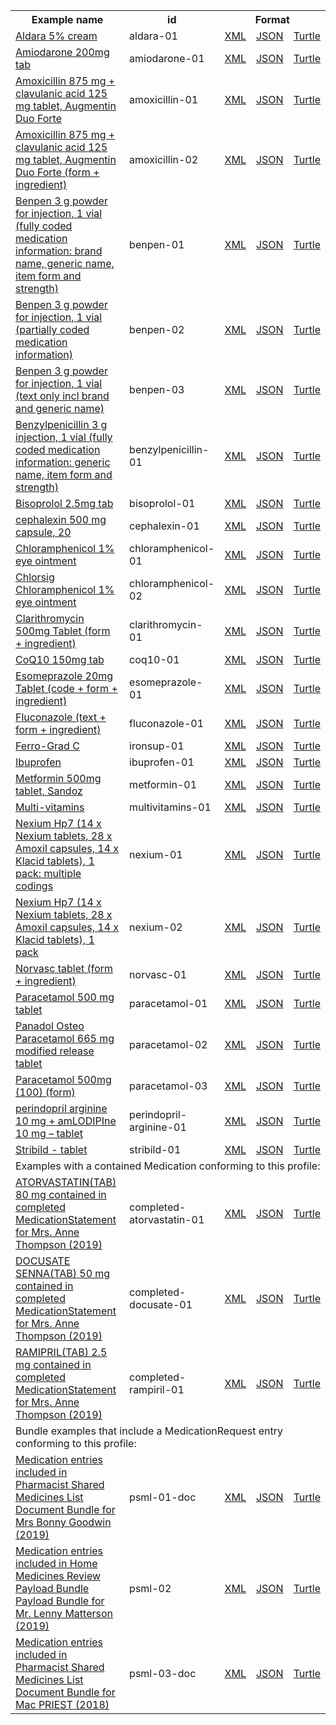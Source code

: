 <table class="list" width="100%">            
   <tr>
     <th>Example name</th>
     <th>id</th>
     <th colspan="3">Format</th>
   </tr>
   <tr>
      <td><a href="Medication-aldara-01.html">Aldara 5% cream</a></td>
      <td>aldara-01</td>
      <td><a href="Medication-aldara-01.xml.html">XML</a></td>
      <td><a href="Medication-aldara-01.json.html">JSON</a></td>
      <td><a href="Medication-aldara-01.ttl.html">Turtle</a></td>
   </tr>
   <tr>
      <td><a href="Medication-amiodarone-01.html">Amiodarone 200mg tab</a></td>
      <td>amiodarone-01</td>
      <td><a href="Medication-amiodarone-01.xml.html">XML</a></td>
      <td><a href="Medication-amiodarone-01.json.html">JSON</a></td>
      <td><a href="Medication-amiodarone-01.ttl.html">Turtle</a></td>
   </tr>
   <tr>
      <td><a href="Medication-amoxicillin-01.html">Amoxicillin 875 mg + clavulanic acid 125 mg tablet, Augmentin Duo Forte</a></td>
      <td>amoxicillin-01</td>
      <td><a href="Medication-amoxicillin-01.xml.html">XML</a></td>
      <td><a href="Medication-amoxicillin-01.json.html">JSON</a></td>
      <td><a href="Medication-amoxicillin-01.ttl.html">Turtle</a></td>
   </tr>
   <tr>
      <td><a href="Medication-amoxicillin-02.html">Amoxicillin 875 mg + clavulanic acid 125 mg tablet, Augmentin Duo Forte (form + ingredient)</a></td>
      <td>amoxicillin-02</td>
      <td><a href="Medication-amoxicillin-02.xml.html">XML</a></td>
      <td><a href="Medication-amoxicillin-02.json.html">JSON</a></td>
      <td><a href="Medication-amoxicillin-02.ttl.html">Turtle</a></td>
   </tr>
   <tr>
      <td><a href="Medication-benpen-01.html">Benpen 3 g powder for injection, 1 vial (fully coded medication information: brand name, generic name, item form and strength)</a></td>
      <td>benpen-01</td>
      <td><a href="Medication-benpen-01.xml.html">XML</a></td>
      <td><a href="Medication-benpen-01.json.html">JSON</a></td>
      <td><a href="Medication-benpen-01.ttl.html">Turtle</a></td>
   </tr>
   <tr>
      <td><a href="Medication-benpen-02.html">Benpen 3 g powder for injection, 1 vial (partially coded medication information)</a></td>
      <td>benpen-02</td>
      <td><a href="Medication-benpen-02.xml.html">XML</a></td>
      <td><a href="Medication-benpen-02.json.html">JSON</a></td>
      <td><a href="Medication-benpen-02.ttl.html">Turtle</a></td>
   </tr>
   <tr>
      <td><a href="Medication-benpen-03.html">Benpen 3 g powder for injection, 1 vial (text only incl brand and generic name)</a></td>
      <td>benpen-03</td>
      <td><a href="Medication-benpen-03.xml.html">XML</a></td>
      <td><a href="Medication-benpen-03.json.html">JSON</a></td>
      <td><a href="Medication-benpen-03.ttl.html">Turtle</a></td>
   </tr>
   <tr>
      <td><a href="Medication-benzylpenicillin-01.html">Benzylpenicillin 3 g injection, 1 vial (fully coded medication information: generic name, item form and strength)</a></td>
      <td>benzylpenicillin-01</td>
      <td><a href="Medication-benzylpenicillin-01.xml.html">XML</a></td>
      <td><a href="Medication-benzylpenicillin-01.json.html">JSON</a></td>
      <td><a href="Medication-benzylpenicillin-01.ttl.html">Turtle</a></td>
   </tr>
   <tr>
      <td><a href="Medication-bisoprolol-01.html">Bisoprolol 2.5mg tab</a></td>
      <td>bisoprolol-01</td>
      <td><a href="Medication-bisoprolol-01.xml.html">XML</a></td>
      <td><a href="Medication-bisoprolol-01.json.html">JSON</a></td>
      <td><a href="Medication-bisoprolol-01.ttl.html">Turtle</a></td>
   </tr>
   <tr>
      <td><a href="Medication-cephalexin-01.html">cephalexin 500 mg capsule, 20</a></td>
      <td>cephalexin-01</td>
      <td><a href="Medication-cephalexin-01.xml.html">XML</a></td>
      <td><a href="Medication-cephalexin-01.json.html">JSON</a></td>
      <td><a href="Medication-cephalexin-01.ttl.html">Turtle</a></td>
   </tr>
   <tr>
      <td><a href="Medication-chloramphenicol-01.html">Chloramphenicol 1% eye ointment</a></td>
      <td>chloramphenicol-01</td>
      <td><a href="Medication-chloramphenicol-01.xml.html">XML</a></td>
      <td><a href="Medication-chloramphenicol-01.json.html">JSON</a></td>
      <td><a href="Medication-chloramphenicol-01.ttl.html">Turtle</a></td>
   </tr>
   <tr>
      <td><a href="Medication-chloramphenicol-02.html">Chlorsig Chloramphenicol 1% eye ointment</a></td>
      <td>chloramphenicol-02</td>
      <td><a href="Medication-chloramphenicol-02.xml.html">XML</a></td>
      <td><a href="Medication-chloramphenicol-02.json.html">JSON</a></td>
      <td><a href="Medication-chloramphenicol-02.ttl.html">Turtle</a></td>
   </tr>
   <tr>
      <td><a href="Medication-clarithromycin-01.html">Clarithromycin 500mg Tablet (form + ingredient)</a></td>
      <td>clarithromycin-01</td>
      <td><a href="Medication-clarithromycin-01.xml.html">XML</a></td>
      <td><a href="Medication-clarithromycin-01.json.html">JSON</a></td>
      <td><a href="Medication-clarithromycin-01.ttl.html">Turtle</a></td>
   </tr>
   <tr>
      <td><a href="Medication-coq10-01.html">CoQ10 150mg tab</a></td>
      <td>coq10-01</td>
      <td><a href="Medication-coq10-01.xml.html">XML</a></td>
      <td><a href="Medication-coq10-01.json.html">JSON</a></td>
      <td><a href="Medication-coq10-01.ttl.html">Turtle</a></td>
   </tr>
   <tr>
      <td><a href="Medication-esomeprazole-01.html">Esomeprazole 20mg Tablet (code + form + ingredient)</a></td>
      <td>esomeprazole-01</td>
      <td><a href="Medication-esomeprazole-01.xml.html">XML</a></td>
      <td><a href="Medication-esomeprazole-01.json.html">JSON</a></td>
      <td><a href="Medication-esomeprazole-01.ttl.html">Turtle</a></td>
   </tr>
   <tr>
      <td><a href="Medication-fluconazole-01.html">Fluconazole (text + form + ingredient)</a></td>
      <td>fluconazole-01</td>
      <td><a href="Medication-fluconazole-01.xml.html">XML</a></td>
      <td><a href="Medication-fluconazole-01.json.html">JSON</a></td>
      <td><a href="Medication-fluconazole-01.ttl.html">Turtle</a></td>
   </tr>
   <tr>
      <td><a href="Medication-ironsup-01.html">Ferro-Grad C</a></td>
      <td>ironsup-01</td>
      <td><a href="Medication-ironsup-01.xml.html">XML</a></td>
      <td><a href="Medication-ironsup-01.json.html">JSON</a></td>
      <td><a href="Medication-ironsup-01.ttl.html">Turtle</a></td>
   </tr>
   <tr>
      <td><a href="Medication-ibuprofen-01.html">Ibuprofen</a></td>
      <td>ibuprofen-01</td>
      <td><a href="Medication-ibuprofen-01.xml.html">XML</a></td>
      <td><a href="Medication-ibuprofen-01.json.html">JSON</a></td>
      <td><a href="Medication-ibuprofen-01.ttl.html">Turtle</a></td>
   </tr>
   <tr>
      <td><a href="Medication-metformin-01.html">Metformin 500mg tablet, Sandoz</a></td>
      <td>metformin-01</td>
      <td><a href="Medication-metformin-01.xml.html">XML</a></td>
      <td><a href="Medication-metformin-01.json.html">JSON</a></td>
      <td><a href="Medication-metformin-01.ttl.html">Turtle</a></td>
   </tr>
   <tr>
      <td><a href="Medication-multivitamins-01.html">Multi-vitamins</a></td>
      <td>multivitamins-01</td>
      <td><a href="Medication-multivitamins-01.xml.html">XML</a></td>
      <td><a href="Medication-multivitamins-01.json.html">JSON</a></td>
      <td><a href="Medication-multivitamins-01.ttl.html">Turtle</a></td>
   </tr>
   <tr>
      <td><a href="Medication-nexium-01.html">Nexium Hp7 (14 x Nexium tablets, 28 x Amoxil capsules, 14 x Klacid tablets), 1 pack: multiple codings</a></td>
      <td>nexium-01</td>
      <td><a href="Medication-nexium-01.xml.html">XML</a></td>
      <td><a href="Medication-nexium-01.json.html">JSON</a></td>
      <td><a href="Medication-nexium-01.ttl.html">Turtle</a></td>
   </tr>
   <tr>
      <td><a href="Medication-nexium-02.html">Nexium Hp7 (14 x Nexium tablets, 28 x Amoxil capsules, 14 x Klacid tablets), 1 pack</a></td>
      <td>nexium-02</td>
      <td><a href="Medication-nexium-02.xml.html">XML</a></td>
      <td><a href="Medication-nexium-02.json.html">JSON</a></td>
      <td><a href="Medication-nexium-02.ttl.html">Turtle</a></td>
   </tr>
   <tr>
      <td><a href="Medication-norvasc-01.html">Norvasc tablet (form + ingredient)</a></td>
      <td>norvasc-01</td>
      <td><a href="Medication-norvasc-01.xml.html">XML</a></td>
      <td><a href="Medication-norvasc-01.json.html">JSON</a></td>
      <td><a href="Medication-norvasc-01.ttl.html">Turtle</a></td>
   </tr>
   <tr>
      <td><a href="Medication-paracetamol-01.html">Paracetamol 500 mg tablet</a></td>
      <td>paracetamol-01</td>
      <td><a href="Medication-paracetamol-01.xml.html">XML</a></td>
      <td><a href="Medication-paracetamol-01.json.html">JSON</a></td>
      <td><a href="Medication-paracetamol-01.ttl.html">Turtle</a></td>
   </tr>
   <tr>
      <td><a href="Medication-paracetamol-02.html">Panadol Osteo Paracetamol 665 mg modified release tablet</a></td>
      <td>paracetamol-02</td>
      <td><a href="Medication-paracetamol-02.xml.html">XML</a></td>
      <td><a href="Medication-paracetamol-02.json.html">JSON</a></td>
      <td><a href="Medication-paracetamol-02.ttl.html">Turtle</a></td>
   </tr>
   <tr>
      <td><a href="Medication-paracetamol-03.html">Paracetamol 500mg (100) (form)</a></td>
      <td>paracetamol-03</td>
      <td><a href="Medication-paracetamol-03.xml.html">XML</a></td>
      <td><a href="Medication-paracetamol-03.json.html">JSON</a></td>
      <td><a href="Medication-paracetamol-03.ttl.html">Turtle</a></td>
   </tr>
   <tr>
      <td><a href="Medication-perindopril-arginine-01.html">perindopril arginine 10 mg + amLODIPIne 10 mg – tablet</a></td>
      <td>perindopril-arginine-01</td>
      <td><a href="Medication-perindopril-arginine-01.xml.html">XML</a></td>
      <td><a href="Medication-perindopril-arginine-01.json.html">JSON</a></td>
      <td><a href="Medication-perindopril-arginine-01.ttl.html">Turtle</a></td>
   </tr>
   <tr>
      <td><a href="Medication-stribild-01.html">Stribild - tablet</a></td>
      <td>stribild-01</td>
      <td><a href="Medication-stribild-01.xml.html">XML</a></td>
      <td><a href="Medication-stribild-01.json.html">JSON</a></td>
      <td><a href="Medication-stribild-01.ttl.html">Turtle</a></td>
   </tr>
   <tr>
      <td colspan="5">Examples with a contained Medication conforming to this profile:</td>
   </tr>
   <tr>
      <td><a href="MedicationStatement-completed-atorvastatin-01.html">ATORVASTATIN(TAB) 80 mg contained in completed MedicationStatement for Mrs. Anne Thompson (2019)</a></td>
      <td>completed-atorvastatin-01</td>
      <td><a href="Medication-completed-atorvastatin-01.xml.html">XML</a></td>
      <td><a href="Medication-completed-atorvastatin-01.json.html">JSON</a></td>
      <td><a href="Medication-completed-atorvastatin-01.ttl.html">Turtle</a></td>
   </tr>
   <tr>
      <td><a href="MedicationStatement-completed-docusate-01.html">DOCUSATE SENNA(TAB) 50 mg contained in completed MedicationStatement for Mrs. Anne Thompson (2019)</a></td>
      <td>completed-docusate-01</td>
      <td><a href="Medication-completed-docusate-01.xml.html">XML</a></td>
      <td><a href="Medication-completed-docusate-01.json.html">JSON</a></td>
      <td><a href="Medication-completed-docusate-01.ttl.html">Turtle</a></td>
   </tr>
   <tr>
      <td><a href="MedicationStatement-completed-rampiril-01.html">RAMIPRIL(TAB) 2.5 mg contained in completed MedicationStatement for Mrs. Anne Thompson (2019)</a></td>
      <td>completed-rampiril-01</td>
      <td><a href="Medication-completed-rampiril-01.xml.html">XML</a></td>
      <td><a href="Medication-completed-rampiril-01.json.html">JSON</a></td>
      <td><a href="Medication-completed-rampiril-01.ttl.html">Turtle</a></td>
   </tr>
   <tr>
      <td colspan="5">Bundle examples that include a MedicationRequest entry conforming to this profile:</td>
   </tr>
   <tr>
      <td><a href="Bundle-psml-01-doc.html">Medication entries included in Pharmacist Shared Medicines List Document Bundle for Mrs Bonny Goodwin (2019)</a></td>
      <td>psml-01-doc</td>
      <td><a href="Bundle-psml-01-doc.xml.html">XML</a></td>
      <td><a href="Bundle-psml-01-doc.json.html">JSON</a></td>
      <td><a href="Bundle-psml-01-doc.ttl.html">Turtle</a></td>
   </tr>
   <tr>
      <td><a href="Bundle-psml-02.html">Medication entries included in Home Medicines Review Payload Bundle Payload Bundle for Mr. Lenny Matterson (2019)</a></td>
      <td>psml-02</td>
      <td><a href="Bundle-psml-02.xml.html">XML</a></td>
      <td><a href="Bundle-psml-02.json.html">JSON</a></td>
      <td><a href="Bundle-psml-02.ttl.html">Turtle</a></td>
   </tr>
   <tr>
      <td><a href="Bundle-psml-03-doc.html">Medication entries included in Pharmacist Shared Medicines List Document Bundle for Mac PRIEST (2018)</a></td>
      <td>psml-03-doc</td>
      <td><a href="Bundle-psml-03-doc.xml.html">XML</a></td>
      <td><a href="Bundle-psml-03-doc.json.html">JSON</a></td>
      <td><a href="Bundle-psml-03-doc.ttl.html">Turtle</a></td>
   </tr> 
</table>